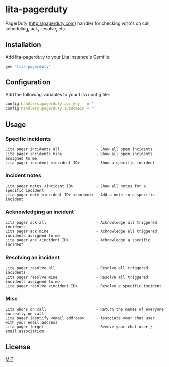 # lita-pagerduty

PagerDuty (http://pagerduty.com) handler for checking who's on call, scheduling, ack, resolve, etc.

## Installation

Add lita-pagerduty to your Lita instance's Gemfile:

``` ruby
gem "lita-pagerduty"
```

## Configuration

Add the following variables to your Lita config file:

``` ruby
config.handlers.pagerduty.api_key   = ''
config.handlers.pagerduty.subdomain = ''
```

## Usage

### Specific incidents

```
Lita pager incidents all                - Show all open incidents
Lita pager incidents mine               - Show all open incidents assigned to me
Lita pager incident <incident ID>       - Show a specific incident
```

### Incident notes

```
Lita pager notes <incident ID>          - Show all notes for a specific incident
Lita pager note <incident ID> <content> - Add a note to a specific incident
```

### Acknowledging an incident

```
Lita pager ack all                      - Acknowledge all triggered incidents
Lita pager ack mine                     - Acknowledge all triggered incidents assigned to me
Lita pager ack <incident ID>            - Acknowledge a specific incident
```

### Resolving an incident

```
Lita pager resolve all                  - Resolve all triggered incidents
Lita pager resolve mine                 - Resolve all triggered incidents assigned to me
Lita pager resolve <incident ID>        - Resolve a specific incident
```

### Misc

```
Lita who's on call                      - Return the names of everyone currently on call
Lita pager identify <email address>     - Associate your chat user with your email address
Lita pager forget                       - Remove your chat user / email association
```

## License

[MIT](http://opensource.org/licenses/MIT)

